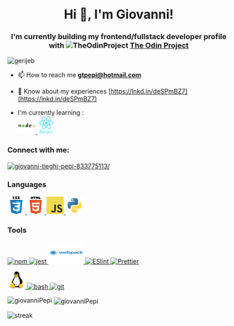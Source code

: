 <h1 align="center">Hi 👋, I'm Giovanni!</h1>
<h3 align="center">I'm currently building my frontend/fullstack developer profile with  <img src="https://www.theodinproject.com/assets/icons/odin-icon-b5b31c073f7417a257003166c98cc23743654715305910c068b93a3bf4d3065d.svg" alt="TheOdinProject" width="40" height="40"/> 
<a href="https://theodinproject.com" target="_blank" rel="noreferrer">The Odin Project</a></h3>

<p align="left"> <img src="https://komarev.com/ghpvc/?username=gerijeb&label=Profile%20views&color=0e75b6&style=flat" alt="gerijeb" /> </p>


- 📫 How to reach me **gtpepi@hotmail.com**

- 📄 Know about my experiences [https://lnkd.in/deSPmBZ7](https://lnkd.in/deSPmBZ7)
- I'm currently learning : <br>
<a href="https://nodejs.org" target="_blank" rel="noreferrer"> <img src="https://raw.githubusercontent.com/devicons/devicon/master/icons/nodejs/nodejs-original-wordmark.svg" alt="nodejs" width="40" height="40"/>
   <a href="https://reactjs.org/" target="_blank" rel="noreferrer"> <img src="https://raw.githubusercontent.com/devicons/devicon/master/icons/react/react-original-wordmark.svg" alt="react" width="40" height="40"/> </a>

<h3 align="left">Connect with me:</h3>
<p align="left">
<a href="https://linkedin.com/in/giovanni-tieghi-pepi-833775113/" target="blank"><img align="center" src="https://raw.githubusercontent.com/rahuldkjain/github-profile-readme-generator/master/src/images/icons/Social/linked-in-alt.svg" alt="giovanni-tieghi-pepi-833775113/" height="30" width="40" /></a>
</p>

<h3 align="left">Languages</h3>
<p align="left"> <a href="https://www.w3schools.com/css/" target="_blank" rel="noreferrer"> <img src="https://raw.githubusercontent.com/devicons/devicon/master/icons/css3/css3-original-wordmark.svg" alt="css3" width="40" height="40"/> </a> <a href="https://www.w3.org/html/" target="_blank" rel="noreferrer"> <img src="https://raw.githubusercontent.com/devicons/devicon/master/icons/html5/html5-original-wordmark.svg" alt="html5" width="40" height="40"/> </a> <a href="https://developer.mozilla.org/en-US/docs/Web/JavaScript" target="_blank" rel="noreferrer"> <img src="https://raw.githubusercontent.com/devicons/devicon/master/icons/javascript/javascript-original.svg" alt="javascript" width="40" height="40"/> </a>
   <a href="https://www.python.org" target="_blank" rel="noreferrer"> <img src="https://raw.githubusercontent.com/devicons/devicon/master/icons/python/python-original.svg" alt="python" width="40" height="40" alt="python"/> </a> 

   
   
<h3 align="left">Tools</h3>
   
   <a href="https://www.npmjs.com/" target="_blank" rel="noreferrer">  <img src="https://user-images.githubusercontent.com/5255535/163716329-c4babaa6-d8c6-49cc-8430-5fbdd7120aec.png" alt="npm" width="40" height="40"/> <a href="https://jestjs.io" target="_blank" rel="noreferrer"> <img src="https://www.vectorlogo.zone/logos/jestjsio/jestjsio-icon.svg" alt="jest" width="40" height="40"/> <a href="https://webpack.js.org" target="_blank" rel="noreferrer"> <img src="https://raw.githubusercontent.com/devicons/devicon/d00d0969292a6569d45b06d3f350f463a0107b0d/icons/webpack/webpack-original-wordmark.svg" alt="webpack" width="80" height="50"/> </a> <a href="https://eslint.org/" target="_blank" rel="noreferrer"> <img src="https://d33wubrfki0l68.cloudfront.net/204482ca413433c80cd14fe369e2181dd97a2a40/092e2/assets/img/logo.svg" alt="ESlint" width="40" height="40"/> </a>
 <a href="https://prettier.io/" target="_blank" rel="noreferrer"> <img src="https://prettier.io/icon.png" alt="Prettier" width="40" height="40"/> </a> 
      
      
 </a> <a href="https://www.linux.org/" target="_blank" rel="noreferrer"> <img src="https://raw.githubusercontent.com/devicons/devicon/master/icons/linux/linux-original.svg" alt="linux" width="40" height="40"/> </a> <a href="https://www.gnu.org/software/bash/" target="_blank" rel="noreferrer"> <img src="https://www.vectorlogo.zone/logos/gnu_bash/gnu_bash-icon.svg" alt="bash" width="40" height="40"/> </a>  <a href="https://git-scm.com/" target="_blank" rel="noreferrer"> <img src="https://www.vectorlogo.zone/logos/git-scm/git-scm-icon.svg" alt="git" width="40" height="40"/> </a> </p>
  
<p><img align="left" src="https://github-readme-stats.vercel.app/api/top-langs?username=giovanniPepi&theme=nord&show_icons=true&locale=en&layout=compact" alt="giovanniPepi" /></p>
   
<p>&nbsp;<img align="center" src="https://github-readme-stats.vercel.app/api?username=giovanniPepi&&theme=nord&count_private=true&show_icons=true)](https://github.com/anuraghazra/github-readme-stats" alt="giovanniPepi" /></p>

<p><img align="center" src="https://github-readme-streak-stats.herokuapp.com?user=giovanniPepi&theme=monokai&date_format=M%20j%5B%2C%20Y%5D" alt="streak"/></p>

